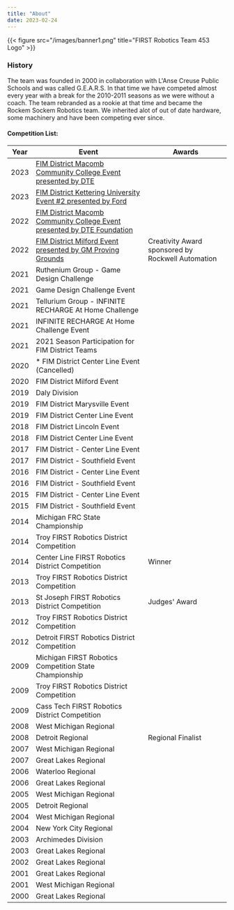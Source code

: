 ```yaml
---
title: "About"
date: 2023-02-24
---
```

{{< figure src="/images/banner1.png" title="FIRST Robotics Team 453 Logo" >}}

### History

The team was founded in 2000 in collaboration with L'Anse Creuse Public Schools and was called G.E.A.R.S. In that time we have competed almost every year with a break for the 2010-2011 seasons as we were without a coach. The team rebranded as a rookie at that time and became the Rockem Sockem Robotics team. We inherited alot of out of date hardware, some machinery and have been competing ever since.

#### Competition List:

| Year | Event | Awards |
| ---- | ----- | ------ |
| 2023 | [	FIM District Macomb Community College Event presented by DTE](https://www.thebluealliance.com/event/2023mimcc)|                                                   |
| 2023 | [FIM District Kettering University Event #2 presented by Ford](https://www.thebluealliance.com/event/2023mike2)|                                                   |
| 2022 | [FIM District Macomb Community College Event presented by DTE Foundation](https://www.thebluealliance.com/event/2022mimcc) |                                                   |
| 2022 | [FIM District Milford Event presented by GM Proving Grounds](https://www.thebluealliance.com/event/2022mimil)              | Creativity Award sponsored by Rockwell Automation |
| 2021 | Ruthenium Group - Game Design Challenge                                 |                                                   |
| 2021 | Game Design Challenge Event                                             |                                                   |
| 2021 | Tellurium Group - INFINITE RECHARGE At Home Challenge                   |                                                   |
| 2021 | INFINITE RECHARGE At Home Challenge Event                               |                                                   |
| 2021 | 2021 Season Participation for FIM District Teams                        |                                                   |
| 2020 | * FIM District Center Line Event (Cancelled)                            |                                                   |
| 2020 | FIM District Milford Event                                              |                                                   |
| 2019 | Daly Division                                                           |                                                   |
| 2019 | FIM District Marysville Event                                           |                                                   |
| 2019 | FIM District Center Line Event                                          |                                                   |
| 2018 | FIM District Lincoln Event                                              |                                                   |
| 2018 | FIM District Center Line Event                                          |                                                   |
| 2017 | FIM District - Center Line Event                                        |                                                   |
| 2017 | FIM District - Southfield Event                                         |                                                   |
| 2016 | FIM District - Center Line Event                                        |                                                   |
| 2016 | FIM District - Southfield Event                                         |                                                   |
| 2015 | FIM District - Center Line Event                                        |                                                   |
| 2015 | FIM District - Southfield Event                                         |                                                   |
| 2014 | Michigan FRC State Championship                                         |                                                   |
| 2014 | Troy FIRST Robotics District Competition                                |                                                   |
| 2014 | Center Line FIRST Robotics District Competition                         | Winner                                            |
| 2013 | Troy FIRST Robotics District Competition                                |                                                   |
| 2013 | St Joseph FIRST Robotics District Competition                           | Judges' Award                                     |
| 2012 | Troy FIRST Robotics District Competition                                |                                                   |
| 2012 | Detroit FIRST Robotics District Competition                             |                                                   |
| 2009 | Michigan FIRST Robotics Competition State Championship                  |                                                   |
| 2009 | Troy FIRST Robotics District Competition                                |                                                   |
| 2009 | Cass Tech FIRST Robotics District Competition                           |                                                   |
| 2008 | West Michigan Regional                                                  |                                                   |
| 2008 | Detroit Regional                                                        | Regional Finalist                                 |
| 2007 | West Michigan Regional                                                  |                                                   |
| 2007 | Great Lakes Regional                                                    |                                                   |
| 2006 | Waterloo Regional                                                       |                                                   |
| 2006 | Great Lakes Regional                                                    |                                                   |
| 2005 | West Michigan Regional                                                  |                                                   |
| 2005 | Detroit Regional                                                        |                                                   |
| 2004 | West Michigan Regional                                                  |                                                   |
| 2004 | New York City Regional                                                  |                                                   |
| 2003 | Archimedes Division                                                     |                                                   |
| 2003 | Great Lakes Regional                                                    |                                                   |
| 2002 | Great Lakes Regional                                                    |                                                   |
| 2001 | Great Lakes Regional                                                    |                                                   |
| 2001 | West Michigan Regional                                                  |                                                   |
| 2000 | Great Lakes Regional                                                    |                                                   |